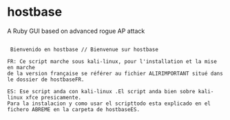 # hostbase
A Ruby GUI based on advanced rogue AP attack




~~~~~~~~~~~~~~~~~~ Hostbase project By Koala @ crack-wifi.com @ wifi-libre.com @ kali-linux.fr ~~~~~~~~~~~~~~~~~~~~

 Bienvenido en hostbase // Bienvenue sur hostbase
 
FR: Ce script marche sous kali-linux, pour l'installation et la mise en marche
de la version française se référer au fichier ALIRIMPORTANT situé dans le dossier de hostbaseFR.

ES: Ese script anda con kali-linux .El script anda bien sobre kali-linux xfce presicamente.
Para la instalacion y como usar el scripttodo esta explicado en el fichero ABREME en la carpeta de hostbaseES.

